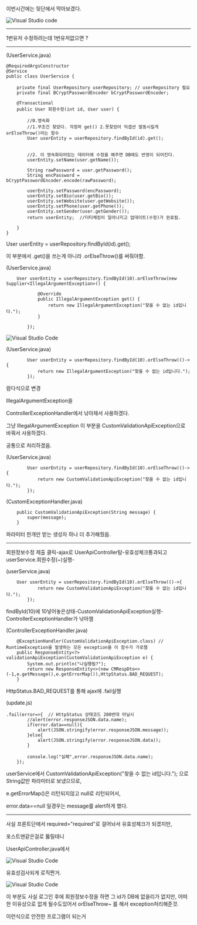 이번시간에는 뒷단에서 막아보겠다.

![Visual Studio code](/img/%EB%92%B7%EB%8B%A8.png)

---

1번유저 수정하려는데 1번유저없으면 ?

---

(UserService.java)

```
@RequiredArgsConstructor
@Service
public class UserService {

	private final UserRepository userRepository; // userRepository 필요
	private final BCryptPasswordEncoder bCryptPasswordEncoder;

	@Transactional
	public User 회원수정(int id, User user) {

		//0.영속화
		//1.무조건 찾았다. 걱정마 get() 2.못찾았어 익셉션 발동시킬게 orElseThrow()라는 함수
		User userEntity = userRepository.findById(id).get();


		//2. 이 영속화되어있는 데이터에 수정을 해주면 DB에도 반영이 되어진다.
		userEntity.setName(user.getName());

		String rawPassword = user.getPassword();
		String encPassword = bCryptPasswordEncoder.encode(rawPassword);

		userEntity.setPassword(encPassword);
		userEntity.setBio(user.getBio());
		userEntity.setWebsite(user.getWebsite());
		userEntity.setPhone(user.getPhone());
		userEntity.setGender(user.getGender());
		return userEntity;	//더티체킹이 일어나지고 업데이트(수정)가 완료됨.

	}
}

```

User userEntity = userRepository.findById(id).get();

이 부분에서 .get()을 쓰는게 아니라 .orElseThrow()를 써줘야함.

(UserService.java)

```
	User userEntity = userRepository.findById(10).orElseThrow(new Supplier<IllegalArgumentException>() {

			@Override
			public IllegalArgumentException get() {
				return new IllegalArgumentException("찾을 수 없는 id입니다.");
			}

		});
```

![Visual Studio Code](/img/notfoundId.png)

(UserService.java)

```
		User userEntity = userRepository.findById(10).orElseThrow(()->{
			return new IllegalArgumentException("찾을 수 없는 id입니다.");
		});

```

람다식으로 변경

IllegalArgumentException을

ControllerExceptionHandler에서 낚아채서 사용하겠다.

그냥 IllegalArgumentException 이 부분을 CustomValidationApiException으로 바꿔서 사용하겠다.

공통으로 처리하겠음.

(UserService.java)

```
		User userEntity = userRepository.findById(10).orElseThrow(()->{
			return new CustomValidationApiException("찾을 수 없는 id입니다.");
		});
```

(CustomExceptionHandler.java)

```
	public CustomValidationApiException(String message) {
		super(message);
	}
```

파라미터 한개만 받는 생성자 하나 더 추가해줬음.

---

회원정보수정 제출 클릭-ajax로 UserApiController탐-유효성체크통과되고 userService.회원수정(~)실행-

(userService.java)

```
	User userEntity = userRepository.findById(10).orElseThrow(()->{
			return new CustomValidationApiException("찾을 수 없는 id입니다.");
		});
```

findById(10)에 10넣어놓은상태-CustomValidationApiException실행-
ControllerExceptionHandler가 낚아챔

(ControllerExceptionHandler.java)

```
	@ExceptionHandler(CustomValidationApiException.class) // RuntimeException을 발생하는 모든 exception을 이 함수가 가로챔
	public ResponseEntity<?> validationApiException(CustomValidationApiException e) {
		System.out.println("나실행됨?");
		return new ResponseEntity<>(new CMRespDto<>(-1,e.getMessage(),e.getErrorMap()),HttpStatus.BAD_REQUEST);
	}
```

HttpStatus.BAD_REQUEST를 통해 ajax에 .fail실행

(update.js)

```
.fail(error=>{  // HttpStatus 상태코드 200번대 아닐시
		//alert(error.responseJSON.data.name);
		if(error.data==null){
			alert(JSON.stringify(error.responseJSON.message));
		}else{
			alert(JSON.stringify(error.responseJSON.data));
		}

		console.log("실패",error.responseJSON.data.name);
	});
```

userService에서 CustomValidationApiException("찾을 수 없는 id입니다."); 으로 String값만 파라미터로 보냈으므로,

e.getErrorMap()은 리턴되지않고 null로 리턴되어서,

error.data==null 일경우는 message를 alert하게 했다.

---

사실 프론트단에서 required="required"로 걸어놔서 유효성체크가 되겠지만,

포스트맨같은걸로 뚫릴테니

UserApiController.java에서

![Visual Studio Code](/img/backVal.png)

유효성검사되게 로직짠거.

![Visual Studio Code](/img/findBy.png)

이 부분도 사실 로그인 후에 회원정보수정을 하면 그 id가 DB에 없을리가 없지만, 어떠한 이유상으로 없게 될수도있어서 orElseThrow~ 를 해서 exception처리해준것.

이런식으로 안전한 프로그램이 되는거
